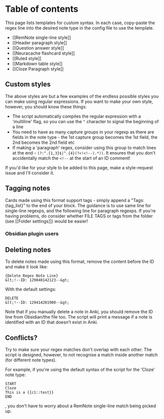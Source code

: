 # Table of contents

This page lists templates for custom syntax. In each case, copy-paste the regex line into the desired note type in the config file to use the template.

* [[RemNote single-line style]]
* [[Header paragraph style]]
* [[Question answer style]]
* [[Neuracache flashcard style]]
* [[Ruled style]]
* [[Markdown table style]]
* [[Cloze Paragraph style]]


## Custom styles
The above styles are but a few examples of the endless possible styles you can make using regular expressions.
If you want to make your own style, however, you should know these things:
* The script automatically compiles the regular expression with a 'multiline' flag, so you can use the `^` character to signal the beginning of a line
* You need to have as many capture groups in your regexp as there are fields in the note type - the 1st capture group becomes the 1st field, the 2nd becomes the 2nd field etc
* If making a 'paragraph' regex, consider using this group to match lines at the end - `(?:^.{1,3}$|^.{4}(?<!<!--).*))`. It ensures that you don't accidentally match the `<!--` at the start of an ID comment!

If you'd like for your style to be added to this page, make a style-request issue and I'll consider it. 

## Tagging notes
Cards made using this format support tags - simply append a "Tags: {tag_list}" to the end of your block. The guidance is to use same line for single-line regexps, and the following line for paragraph regexps. If you're having problems, do consider whether FILE TAGS or tags from the folder (see [[Folder settings]]) would be easier!

### Obsidian plugin users

## Deleting notes
To delete notes made using this format, remove the content before the ID and make it look like:

```
{Delete Regex Note Line}  
&lt;!--ID: 129840142123--&gt;  
```

With the default settings:
```
DELETE  
&lt;!--ID: 129414201900--&gt;  
```

Note that if you manually delete a note in Anki, you should remove the ID line from Obsidian/the file too. The script will print a message if a note is identified with an ID that doesn't exist in Anki.

## Conflicts?
Try to make sure your regex matches don't overlap with each other. The script is designed, however, to not recognise a match inside another match (for different note types).

For example, if you're using the default syntax of the script for the 'Cloze' note type:

```
START
Cloze
This is a {{c1::test}}
END
```


, you don't have to worry about a RemNote single-line match being picked up.
